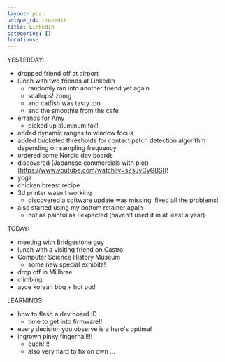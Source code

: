 ```yaml
---
layout: post
unique_id: linkedin
title: LinkedIn
categories: []
locations: 
---
```


YESTERDAY:
* dropped friend off at airport
* lunch with two friends at LinkedIn
  * randomly ran into another friend yet again
  * scallops! zomg
  * and catfish was tasty too
  * and the smoothie from the cafe
* errands for Amy
  * picked up aluminum foil!
* added dynamic ranges to window focus
* added bucketed thresholds for contact patch detection algorithm depending on sampling frequency
* ordered some Nordic dev boards
* discovered (Japanese commercials with plot)[https://www.youtube.com/watch?v=sZsJyCyGBSI]!
* yoga
* chicken breast recipe
* 3d printer wasn't working
  * discovered a software update was missing, fixed all the problems!
* also started using my bottom retainer again
  * not as painful as I expected (haven't used it in at least a year)

TODAY:
* meeting with Bridgestone guy
* lunch with a visiting friend on Castro
* Computer Science History Museum
  * some new special exhibits!
* drop off in Millbrae
* climbing
* ayce korean bbq + hot pot!

LEARNINGS:
* how to flash a dev board :D
  * time to get into firmware!!
* every decision you observe is a hero's optimal
* ingrown pinky fingernail!!!
  * ouch!!!!
  * also very hard to fix on own ...
